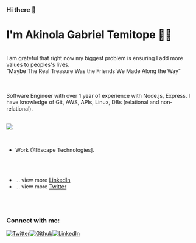### Hi there 👋

<!--
**gabrielakinola/gabrielakinola** is a ✨ _special_ ✨ repository because its `README.md` (this file) appears on your GitHub profile.

Here are some ideas to get you started:

- 🔭 I’m currently working on ...
- 🌱 I’m currently learning ...
- 👯 I’m looking to collaborate on ...
- 🤔 I’m looking for help with ...
- 💬 Ask me about ...
- 📫 How to reach me: ...
- 😄 Pronouns: ...
- ⚡ Fun fact: ...
-->

# I'm Akinola Gabriel Temitope 👋🏼

<br/>
I am grateful that right now my biggest problem is ensuring I add more values to peoples's lives.

<br/>
"Maybe The Real Treasure Was the Friends We Made Along the Way"
<br/>
<br/>
<br/>

Software Engineer with over 1 year of experience with Node.js, Express. I have knowledge of Git, AWS, APIs, Linux, DBs (relational and non-relational).
<br/>
<br/>

![](https://komarev.com/ghpvc/?username=gabrielakinola)

<br/>

- Work @[Escape Technologies].

<br/>
<br/>

- ... view more [LinkedIn](https://www.linkedin.com/in/gabriel-akinola-7308181b6)
- ... view more [Twitter](https://www.twitter.com/AkinolatemmyG)

<br/>
<br/>

### Connect with me:

<a href="https://twitter.com/AkinolatemmyG" target="_blank"><img alt="Twitter" src="https://img.shields.io/badge/-Twitter-1DA1F2?logo=twitter&logoColor=white&style=flat-square" /></a><a href="https://github.com/gabrielakinola" target="_blank"><img alt="Github" src="https://img.shields.io/badge/-GitHub-181717?&style=flat-square&logo=github&logoColor=white" /><a href="https://www.linkedin.com/in/gabriel-akinola-7308181b6" target="_blank"><img alt="LinkedIn" src="https://img.shields.io/badge/-LinkedIn-0A66C2?&style=flat-square&logo=linkedin&logoColor=white" />
</a>

<br/>
<br/>
